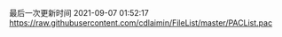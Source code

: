 最后一次更新时间 2021-09-07 01:52:17
https://raw.githubusercontent.com/cdlaimin/FileList/master/PACList.pac

